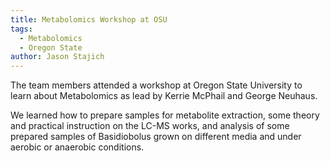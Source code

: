 ```yaml
---
title: Metabolomics Workshop at OSU
tags:
  - Metabolomics
  - Oregon State
author: Jason Stajich
---
```


The team members attended a workshop at Oregon State University to learn about Metabolomics as lead by Kerrie McPhail and George Neuhaus.

We learned how to prepare samples for metabolite extraction, some theory and practical instruction on the LC-MS works, and analysis of some prepared samples of Basidiobolus grown on different media and under aerobic or anaerobic conditions.



